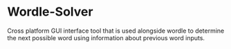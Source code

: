 # Wordle-Solver
Cross platform GUI interface tool that is used alongside wordle to determine the next possible word using information about previous word inputs.
